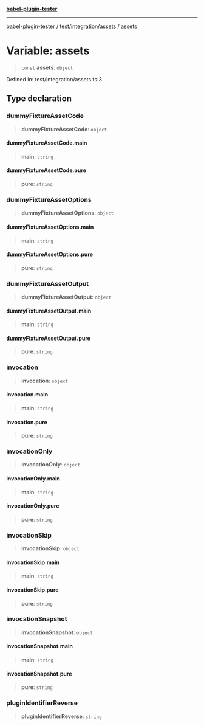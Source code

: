 [**babel-plugin-tester**](../../../../README.md)

***

[babel-plugin-tester](../../../../README.md) / [test/integration/assets](../README.md) / assets

# Variable: assets

> `const` **assets**: `object`

Defined in: test/integration/assets.ts:3

## Type declaration

### dummyFixtureAssetCode

> **dummyFixtureAssetCode**: `object`

#### dummyFixtureAssetCode.main

> **main**: `string`

#### dummyFixtureAssetCode.pure

> **pure**: `string`

### dummyFixtureAssetOptions

> **dummyFixtureAssetOptions**: `object`

#### dummyFixtureAssetOptions.main

> **main**: `string`

#### dummyFixtureAssetOptions.pure

> **pure**: `string`

### dummyFixtureAssetOutput

> **dummyFixtureAssetOutput**: `object`

#### dummyFixtureAssetOutput.main

> **main**: `string`

#### dummyFixtureAssetOutput.pure

> **pure**: `string`

### invocation

> **invocation**: `object`

#### invocation.main

> **main**: `string`

#### invocation.pure

> **pure**: `string`

### invocationOnly

> **invocationOnly**: `object`

#### invocationOnly.main

> **main**: `string`

#### invocationOnly.pure

> **pure**: `string`

### invocationSkip

> **invocationSkip**: `object`

#### invocationSkip.main

> **main**: `string`

#### invocationSkip.pure

> **pure**: `string`

### invocationSnapshot

> **invocationSnapshot**: `object`

#### invocationSnapshot.main

> **main**: `string`

#### invocationSnapshot.pure

> **pure**: `string`

### pluginIdentifierReverse

> **pluginIdentifierReverse**: `string`

